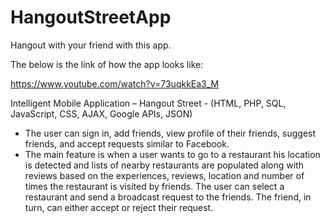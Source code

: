 # HangoutStreetApp
Hangout with your friend with this app.

The below is the link of how the app looks like:

https://www.youtube.com/watch?v=73uqkkEa3_M

Intelligent Mobile Application – Hangout Street - (HTML, PHP, SQL, JavaScript, CSS, AJAX, Google APIs, JSON)
- The user can sign in, add friends, view profile of their friends, suggest friends, and accept requests similar to Facebook.
- The main feature is when a user wants to go to a restaurant his location is detected and lists of nearby restaurants are populated 
along with reviews based on the experiences, reviews, location and number of times the restaurant is visited by friends. 
The user can select a restaurant and send a broadcast request to the friends. The friend, in turn, can either accept or reject their request.
